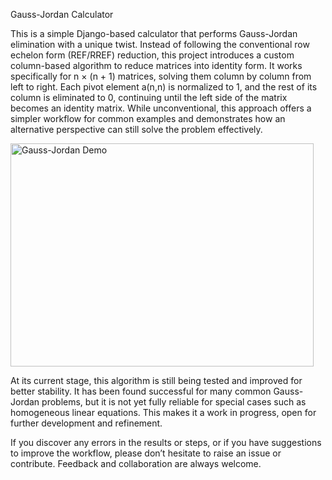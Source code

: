 Gauss-Jordan Calculator

This is a simple Django-based calculator that performs Gauss-Jordan elimination with a unique twist. Instead of following the conventional row echelon form (REF/RREF) reduction, this project introduces a custom column-based algorithm to reduce matrices into identity form. It works specifically for n × (n + 1) matrices, solving them column by column from left to right. Each pivot element a(n,n) is normalized to 1, and the rest of its column is eliminated to 0, continuing until the left side of the matrix becomes an identity matrix. While unconventional, this approach offers a simpler workflow for common examples and demonstrates how an alternative perspective can still solve the problem effectively.

<img width="485" height="357" alt="Gauss-Jordan Demo" src="https://github.com/user-attachments/assets/9bd15d1f-2a1b-4e58-b33a-e218005ef6cf" />

At its current stage, this algorithm is still being tested and improved for better stability. It has been found successful for many common Gauss-Jordan problems, but it is not yet fully reliable for special cases such as homogeneous linear equations. This makes it a work in progress, open for further development and refinement.

If you discover any errors in the results or steps, or if you have suggestions to improve the workflow, please don’t hesitate to raise an issue or contribute. Feedback and collaboration are always welcome.
